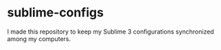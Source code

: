 # sublime-configs
I made this repository to keep my Sublime 3 configurations synchronized among my computers.

